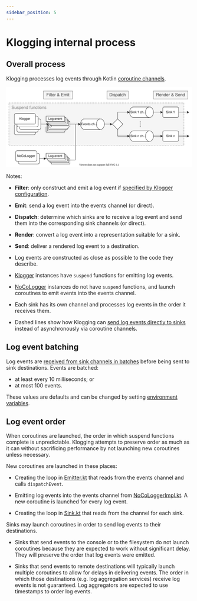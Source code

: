 ```yaml
---
sidebar_position: 5
---
```


# Klogging internal process

## Overall process

Klogging processes log events through Kotlin [coroutine channels](https://kotlinlang.org/docs/channels.html).

![Klogging process diagram](/img/klogging-process.svg)

Notes:

- **Filter**: only construct and emit a log event if [specified by Klogger configuration](../internals/level-checking).

- **Emit**: send a log event into the events channel (or direct).

- **Dispatch**: determine which sinks are to receive a log event and send them into the
  corresponding sink channels (or direct).

- **Render**: convert a log event into a representation suitable for a sink.

- **Send**: deliver a rendered log event to a destination.

- Log events are constructed as close as possible to the code they describe.

- [Klogger](../loggers/defining-loggers) instances have `suspend` functions for emitting log events.

- [NoCoLogger](../loggers/defining-loggers) instances do not have `suspend` functions, and launch coroutines
  to emit events into the events channel.

- Each sink has its own channel and processes log events in the order it receives them.

- Dashed lines show how Klogging can [send log events directly to sinks](../concepts/direct-logging)
  instead of asynchronously via coroutine channels.

## Log event batching

Log events are [received from sink channels in batches](https://github.com/klogging/klogging/blob/main/src/commonMain/kotlin/io/klogging/sending/Batching.kt)
before being sent to sink destinations. Events are batched:

- at least every 10 milliseconds; or
- at most 100 events.

These values are defaults and can be changed by setting [environment variables](../internals/environment-variables).

## Log event order

When coroutines are launched, the order in which suspend functions complete is unpredictable.
Klogging attempts to preserve order as much as it can without sacrificing performance by not launching
new coroutines unless necessary.

New coroutines are launched in these places:

- Creating the loop in [Emitter.kt](https://github.com/klogging/klogging/blob/main/src/commonMain/kotlin/io/klogging/internal/Emitter.kt#L41) that reads from the events channel and calls `dispatchEvent`.

- Emitting log events into the events channel from
  [NoCoLoggerImpl.kt](https://github.com/klogging/klogging/blob/main/src/commonMain/kotlin/io/klogging/impl/NoCoLoggerImpl.kt#L43).
  A new coroutine is launched for every log event.

- Creating the loop in [Sink.kt](https://github.com/klogging/klogging/blob/main/src/commonMain/kotlin/io/klogging/internal/Sink.kt#L41)
  that reads from the channel for each sink.

Sinks may launch coroutines in order to send log events to their destinations.

- Sinks that send events to the console or to the filesystem do not launch coroutines because they are expected to
  work without significant delay. They will preserve the order that log events were emitted.

- Sinks that send events to remote destinations will typically launch multiple coroutines to allow for delays
  in delivering events. The order in which those destinations (e.g. log aggregation services) receive log events
  is not guaranteed. Log aggregators are expected to use timestamps to order log events.
